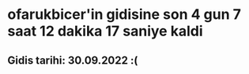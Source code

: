 # ofarukbicer'in gidisine son 4 gun 7 saat 12 dakika 17 saniye kaldi

## Gidis tarihi: 30.09.2022 :(